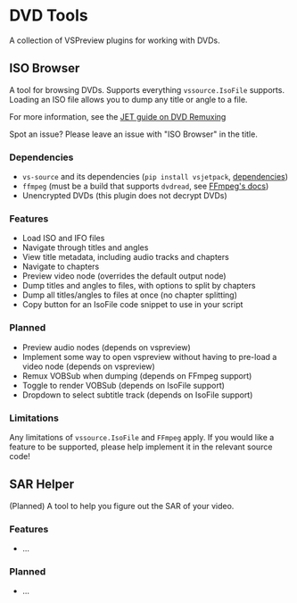# DVD Tools

A collection of VSPreview plugins for working with DVDs.

## ISO Browser

A tool for browsing DVDs.
Supports everything `vssource.IsoFile` supports.
Loading an ISO file allows you to dump any title or angle to a file.

For more information,
see the [JET guide on DVD Remuxing](https://jaded-encoding-thaumaturgy.github.io/JET-guide/master/sources/dvd/remuxing/)

Spot an issue?
Please leave an issue
with "ISO Browser" in the title.

### Dependencies

- `vs-source` and its dependencies (`pip install vsjetpack`, [dependencies](https://github.com/Jaded-Encoding-Thaumaturgy/vs-source?tab=readme-ov-file#how-to-install))
- `ffmpeg` (must be a build that supports `dvdread`, see [FFmpeg's docs](https://ffmpeg.org/ffmpeg-formats.html#dvdvideo))
- Unencrypted DVDs (this plugin does not decrypt DVDs)

### Features

- Load ISO and IFO files
- Navigate through titles and angles
- View title metadata, including audio tracks and chapters
- Navigate to chapters
- Preview video node (overrides the default output node)
- Dump titles and angles to files, with options to split by chapters
- Dump all titles/angles to files at once (no chapter splitting)
- Copy button for an IsoFile code snippet to use in your script

### Planned

- Preview audio nodes (depends on vspreview)
- Implement some way to open vspreview without having to pre-load a video node (depends on vspreview)
- Remux VOBSub when dumping (depends on FFmpeg support)
- Toggle to render VOBSub (depends on IsoFile support)
- Dropdown to select subtitle track (depends on IsoFile support)

### Limitations

Any limitations of `vssource.IsoFile` and `FFmpeg` apply.
If you would like a feature to be supported,
please help implement it
in the relevant source code!

## SAR Helper

(Planned)
A tool to help you figure out the SAR of your video.

### Features

- ...

### Planned

- ...
